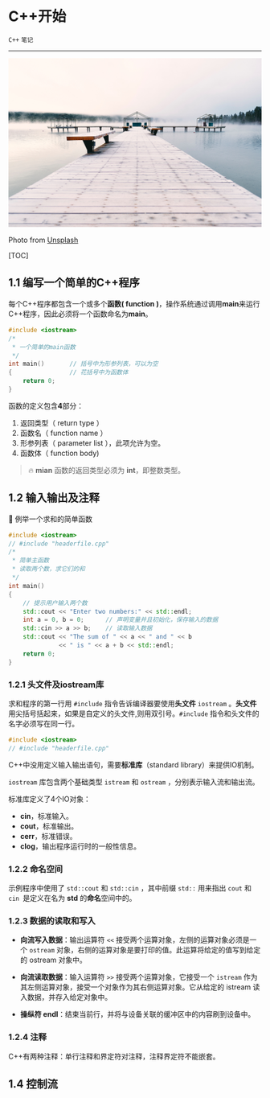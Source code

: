 # C++开始

`C++` `笔记`

-----------------

![](第一章.assets/todd-diemer-1099291-unsplash-1548680532494.jpg)

Photo from [Unsplash](https://unsplash.com/t/business-work?utm_source=unsplash&utm_medium=referral&utm_content=creditCopyText)



[TOC]



## 1.1  编写一个简单的C++程序

每个C++程序都包含一个或多个**函数( function )**，操作系统通过调用**main**来运行C++程序，因此必须将一个函数命名为**main**。

```c++
#include <iostream>
/*
 * 一个简单的main函数
 */
int main()       // 括号中为形参列表，可以为空
{                // 花括号中为函数体        
    return 0;    
}
```

函数的定义包含**4**部分：

1. 返回类型（ return type ）
2. 函数名（ function name ）
3. 形参列表（ parameter list ），此项允许为空。
4. 函数体（ function body)

> :fire:  **mian** 函数的返回类型必须为 **int**，即整数类型。 

## 1.2  输入输出及注释

:pushpin:  例举一个求和的简单函数

```c++
#include <iostream>
// #include "headerfile.cpp"
/*
 * 简单主函数
 * 读取两个数，求它们的和
 */
int main()
{
    // 提示用户输入两个数
    std::cout << "Enter two numbers:" << std::endl;
    int a = 0, b = 0;      // 声明变量并且初始化，保存输入的数据
    std::cin >> a >> b;    // 读取输入数据
    std::cout << "The sum of " << a << " and " << b
              << " is " << a + b << std::endl;
    return 0;
}
```

### 1.2.1  头文件及iostream库

求和程序的第一行用 `#include` 指令告诉编译器要使用**头文件** `iostream` 。**头文件**用尖括号括起来，如果是自定义的头文件,则用双引号。`#include` 指令和头文件的名字必须写在同一行。

```c++
#include <iostream>
// #include "headerfile.cpp"
```

C++中没用定义输入输出语句，需要**标准库**（standard library）来提供IO机制。

`iostream` 库包含两个基础类型 `istream` 和 `ostream` ，分别表示输入流和输出流。

标准库定义了4个IO对象：

- **cin**，标准输入。
- **cout**，标准输出。
- **cerr**，标准错误。
- **clog**，输出程序运行时的一般性信息。

### 1.2.2  命名空间

示例程序中使用了 `std::cout` 和 `std::cin` ，其中前缀 `std::` 用来指出 `cout` 和 `cin `是定义在名为 **std** 的**命名**空间中的。

### 1.2.3  数据的读取和写入

- **向流写入数据**：输出运算符 `<<` 接受两个运算对象，左侧的运算对象必须是一个 `ostream` 对象，右侧的运算对象是要打印的值。此运算将给定的值写到给定的 ostream 对象中。

- **向流读取数据**：输入运算符 `>>` 接受两个运算对象，它接受一个 `istream` 作为其左侧运算对象，接受一个对象作为其右侧运算对象。它从给定的 istream 读入数据，并存入给定对象中。

-  **操纵符 endl**：结束当前行，并将与设备关联的缓冲区中的内容刷到设备中。

### 1.2.4  注释

C++有两种注释：单行注释和界定符对注释，注释界定符不能嵌套。



## 1.4  控制流

















   















